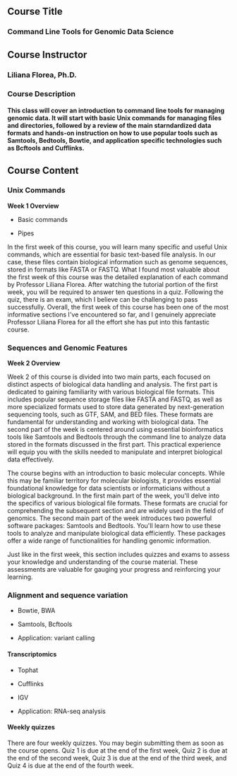 ## Course Title
### Command Line Tools for Genomic Data Science

## Course Instructor

### Liliana Florea, Ph.D.

### Course Description

#### This class will cover an introduction to command line tools for managing genomic data. It will start with basic Unix commands for managing files and directories, followed by a review of the main starndardized data formats and hands-on instruction on how to use popular tools such as Samtools, Bedtools, Bowtie, and application specific technologies such as Bcftools and Cufflinks. 

## Course Content

### Unix Commands

**Week 1 Overview**

- Basic commands

- Pipes

In the first week of this course, you will learn many specific and useful Unix commands, which are essential for basic text-based file analysis. In our case, these files contain biological information such as genome sequences, stored in formats like FASTA or FASTQ. What I found most valuable about the first week of this course was the detailed explanation of each command by Professor Liliana Florea. After watching the tutorial portion of the first week, you will be required to answer ten questions in a quiz. Following the quiz, there is an exam, which I believe can be challenging to pass successfully. Overall, the first week of this course has been one of the most informative sections I've encountered so far, and I genuinely appreciate Professor Liliana Florea for all the effort she has put into this fantastic course.





### Sequences and Genomic Features

**Week 2 Overview**

Week 2 of this course is divided into two main parts, each focused on distinct aspects of biological data handling and analysis. The first part is dedicated to gaining familiarity with various biological file formats. This includes popular sequence storage files like FASTA and FASTQ, as well as more specialized formats used to store data generated by next-generation sequencing tools, such as GTF, SAM, and BED files. These formats are fundamental for understanding and working with biological data.
The second part of the week is centered around using essential bioinformatics tools like Samtools and Bedtools through the command line to analyze data stored in the formats discussed in the first part. This practical experience will equip you with the skills needed to manipulate and interpret biological data effectively.

The course begins with an introduction to basic molecular concepts. While this may be familiar territory for molecular biologists, it provides essential foundational knowledge for data scientists or informaticians without a biological background.
In the first main part of the week, you'll delve into the specifics of various biological file formats. These formats are crucial for comprehending the subsequent section and are widely used in the field of genomics.
The second main part of the week introduces two powerful software packages: Samtools and Bedtools. You'll learn how to use these tools to analyze and manipulate biological data efficiently. These packages offer a wide range of functionalities for handling genomic information.

Just like in the first week, this section includes quizzes and exams to assess your knowledge and understanding of the course material. These assessments are valuable for gauging your progress and reinforcing your learning.


### Alignment and sequence variation

- Bowtie, BWA

- Samtools, Bcftools

- Application: variant calling

#### Transcriptomics

- Tophat

- Cufflinks

- IGV

- Application: RNA-seq analysis

#### Weekly quizzes

There are four weekly quizzes. You may begin submitting them as soon as the course opens. Quiz 1 is due at the end of the first week, Quiz 2 is due at the end of the second week, Quiz 3 is due at the end of the third week, and Quiz 4 is due at the end of the fourth week.



